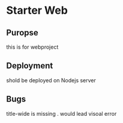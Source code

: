 # Starter Web

## Puropse
this is for webproject
## Deployment
shold be deployed on Nodejs server
## Bugs
title-wide is missing . would lead visoal error
